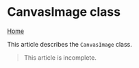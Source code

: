 # CanvasImage class
[Home](./)

This article describes the `CanvasImage` class.

> This article is incomplete.
